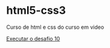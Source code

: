 # html5-css3
 Curso de html e css  do curso em video

<a href=" https://devryan2.github.io/html5-css3/desafios/desafio10">Executar o desafio 10</a>